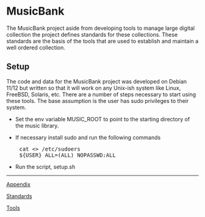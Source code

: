 # MusicBank

The MusicBank project aside from developing tools to manage large digital collection the project defines standards for these collections. These standards are the basis of the tools that are used to establish and maintain a well ordered collection.

## Setup

The code and data for the MusicBank project was developed on Debian 11/12 but written so that it will work on any Unix-ish system like Linux, FreeBSD, Solaris, etc. There are a number of steps necessary to start using these tools. The base assumption is the user has sudo privileges to their system.

* Set the env variable MUSIC_ROOT to point to the starting directory of the music library.

* If necessary install sudo and run the following commands
<pre>
    cat <<EOF >> /etc/sudoers
    ${USER} ALL=(ALL) NOPASSWD:ALL
</pre>
 
* Run the script, setup.sh

 
<hr noshade="noshade">

[Appendix](Docs/appendix.md)

[Standards](Docs/standards.md)

[Tools](Docs/tools.md)

